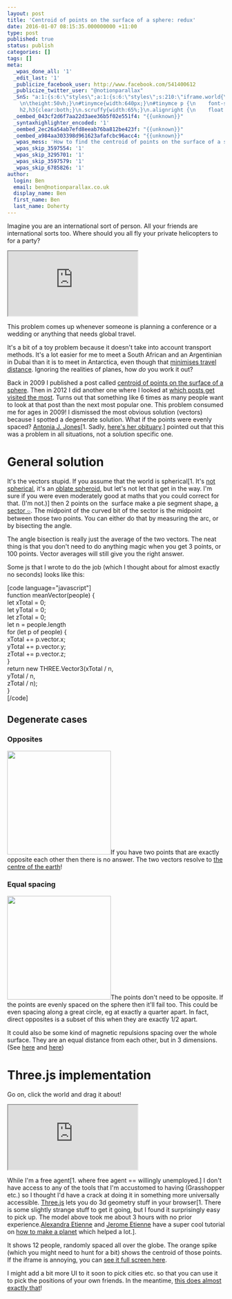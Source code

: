 ```yaml
---
layout: post
title: 'Centroid of points on the surface of a sphere: redux'
date: 2016-01-07 08:15:35.000000000 +11:00
type: post
published: true
status: publish
categories: []
tags: []
meta:
  _wpas_done_all: '1'
  _edit_last: '1'
  _publicize_facebook_user: http://www.facebook.com/541400612
  _publicize_twitter_user: "@notionparallax"
  _SnS: "a:1:{s:6:\"styles\";a:1:{s:6:\"styles\";s:210:\"iframe.world{\n\twidth:100%;
    \n\theight:50vh;}\n#tinymce{width:640px;}\n#tinymce p {\n    font-size: 14px;\n\tline-height:20px;\n}\nh1,
    h2,h3{clear:both;}\n.scruffy{width:65%;}\n.alignright {\n    float: right;\n}\";}}"
  _oembed_043cf2d6f7aa22d3aee36b5f02e551f4: "{{unknown}}"
  _syntaxhighlighter_encoded: '1'
  _oembed_2ec26a54ab7efd8eeab76ba812be423f: "{{unknown}}"
  _oembed_a984aa303398d961623afafcbc96acc4: "{{unknown}}"
  _wpas_mess: 'How to find the centroid of points on the surface of a sphere: redux'
  _wpas_skip_3597554: '1'
  _wpas_skip_3295701: '1'
  _wpas_skip_3597579: '1'
  _wpas_skip_6785826: '1'
author:
  login: Ben
  email: ben@notionparallax.co.uk
  display_name: Ben
  first_name: Ben
  last_name: Doherty
---
```

<p>Imagine you are an international sort of person. All your friends are international sorts too. Where should you all fly your private helicopters to for a party?<!--more--></p>
<p><iframe class="world" src="http://notionparallax.github.io/whereToMeet/sphere.html" width="300" height="150">There really should be an iframe here :( </iframe></p>
<p>This problem comes up whenever someone is planning a conference or a wedding or anything that needs global travel.</p>
<p>It's a bit of a toy problem because it doesn't take into account transport methods. It's a lot easier for me to meet a South African and an Argentinian in Dubai than it is to meet in Antarctica, even though that <a href="http://www.geomidpoint.com/?ml=-80.95903&amp;mn=25.19528&amp;l=-33.867487|-33.924868|-54.93521&amp;n=151.20699|18.424055|-67.605854&amp;a=Sydney+NSW,+Australia|Cape+Town,+South+Africa|Puerto+Williams,+Cabo+de+Hornos,+Regi%C3%B3n+de+Magallanes+y+de+la+Ant%C3%A1rtica+Chilena,+Chile&amp;cl=-66.79489&amp;cn=41.80057&amp;z=1&amp;x=0&amp;c=0&amp;p=1&amp;r=0&amp;w=0">minimises travel distance</a>. Ignoring the realities of planes, how <em>do</em> you work it out?</p>
<p>Back in 2009 I published a post called <a href="http://notionparallax.co.uk/wordpress/?p=130">centroid of points on the surface of a sphere</a>. Then in 2012 I did another one where I looked at <a href="http://post popularity">which posts get visited the most</a>. Turns out that something like 6 times as many people want to look at that post than the next most popular one. This problem consumed me for ages in 2009! I dismissed the most obvious solution (vectors) because I spotted a degenerate solution. What if the points were evenly spaced? <a href="http://users.cs.cf.ac.uk/O.F.Rana/Antonia.J.Jones/">Antonia J. Jones</a>[1. Sadly, <a href="http://www.legacy.com/obituaries/staugustine/obituary.aspx?n=antonia-j-jones&amp;pid=150288587">here's her obituary</a>.] pointed out that this was a problem in all situations, not a solution specific one.</p>
<h1>General solution</h1>
<p>It's the vectors stupid. If you assume that the world is spherical[1. It's <a href="https://en.wikipedia.org/wiki/Figure_of_the_Earth">not spherical</a>, it's an <a class="mw-redirect" title="Oblate spheroid" href="https://en.wikipedia.org/wiki/Oblate_spheroid">oblate spheroid</a>, but let's not let that get in the way. I'm sure if you were even moderately good at maths that you could correct for that. (I'm not.)] then 2 points on the  surface make a pie segment shape, <a href="https://en.wikipedia.org/wiki/Circular_sector">a sector ⌔</a>. The midpoint of the curved bit of the sector is the midpoint between those two points. You can either do that by measuring the arc, or by bisecting the angle.</p>
<p>The angle bisection is really just the average of the two vectors. The neat thing is that you don't need to do anything magic when you get 3 points, or 100 points. Vector averages will still give you the right answer.</p>
<p>Some js that I wrote to do the job (which I thought about for almost exactly no seconds) looks like this:</p>
<p>[code language="javascript"]<br />
function meanVector(people) {<br />
    let xTotal = 0;<br />
    let yTotal = 0;<br />
    let zTotal = 0;<br />
    let n = people.length<br />
    for (let p of people) {<br />
        xTotal += p.vector.x;<br />
        yTotal += p.vector.y;<br />
        zTotal += p.vector.z;<br />
    }<br />
    return new THREE.Vector3(xTotal / n,<br />
        yTotal / n,<br />
        zTotal / n);<br />
}<br />
[/code]</p>
<h2>Degenerate cases</h2>
<h3>Opposites</h3>
<p><a href="https://en.wikipedia.org/wiki/Antipodal_point"><img class="alignright" src="{{ site.baseurl }}/assets/Digon_on_circle.png" alt="" width="240" /></a>If you have two points that are exactly opposite each other then there is no answer. The two vectors resolve to <a href="https://en.wikipedia.org/wiki/Journey_to_the_Center_of_the_Earth">the centre of the earth</a>!</p>
<h3>Equal spacing</h3>
<p><a href="http://stackoverflow.com/questions/9600801/evenly-distributing-n-points-on-a-sphere"><img class="alignright" src="{{ site.baseurl }}/assets/NsCif.png" alt="" width="240" /></a>The points don't need to be opposite. If the points are evenly spaced on the sphere then it'll fail too. This could be even spacing along a great circle, eg at exactly a quarter apart. In fact, direct opposites is a subset of this when they are exactly 1/2 apart.</p>
<p>It could also be some kind of magnetic repulsions spacing over the whole surface. They are an equal distance from each other, but in 3 dimensions. (See <a href="http://stackoverflow.com/questions/9600801/evenly-distributing-n-points-on-a-sphere">here</a> and <a href="http://web.archive.org/web/20120421191837/http://www.cgafaq.info/wiki/Evenly_distributed_points_on_sphere">here</a>)</p>
<h1>Three.js implementation</h1>
<p>Go on, click the world and drag it about!</p>
<p><iframe class="world" src="http://notionparallax.github.io/whereToMeet/sphere.html" width="300" height="150">There really should be an iframe here :( </iframe></p>
<p>While I'm a free agent[1. where free agent == willingly unemployed.] I don't have access to any of the tools that I'm accustomed to having (Grasshopper etc.) so I thought I'd have a crack at doing it in something more universally accessible. <a href="http://threejs.org/">Three.js</a> lets you do 3d geometry stuff in your browser[1. There is some slightly strange stuff to get it going, but I found it surprisingly easy to pick up. The model above took me about 3 hours with no prior experience.<a href="http://twitter.com/andraconnect">Alexandra Etienne</a> and <a href="http://twitter.com/jerome_etienne">Jerome Etienne</a> have a super cool tutorial on <a href="http://learningthreejs.com/blog/2013/09/16/how-to-make-the-earth-in-webgl/">how to make a planet</a> which helped a lot.].</p>
<p>It shows 12 people, randomly spaced all over the globe. The orange spike (which you might need to hunt for a bit) shows the centroid of those points. If the iframe is annoying, you can <a href="http://notionparallax.github.io/whereToMeet/sphere.html">see it full screen here</a>.</p>
<p>I might add a bit more UI to it soon to pick cities etc. so that you can use it to pick the positions of your own friends. In the meantime, <a href="http://www.geomidpoint.com/">this does almost exactly that</a>!</p>
<p>&nbsp;</p>
<p>&nbsp;</p>

